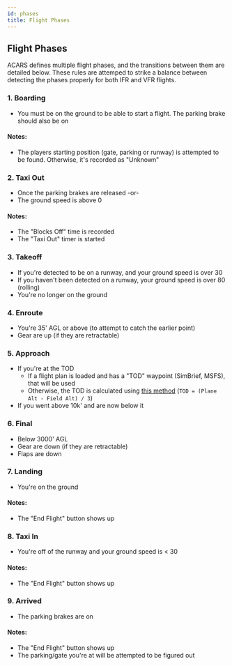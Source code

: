 ```yaml
---
id: phases
title: Flight Phases
---
```



## Flight Phases

ACARS defines multiple flight phases, and the transitions between them are detailed below. These rules are attemped to strike a balance between detecting the phases properly for both IFR and VFR flights.

### 1. Boarding

- You must be on the ground to be able to start a flight. The parking brake should also be on

#### Notes:

- The players starting position (gate, parking or runway) is attempted to be found. Otherwise, it's recorded as "Unknown"

### 2. Taxi Out

- Once the parking brakes are released -or- 
- The ground speed is above 0

#### Notes:

- The "Blocks Off" time is recorded
- The "Taxi Out" timer is started

### 3. Takeoff

- If you're detected to be on a runway, and your ground speed is over 30
- If you haven't been detected on a runway, your ground speed is over 80 (rolling)
- You're no longer on the ground

### 4. Enroute

- You're 35' AGL or above (to attempt to catch the earlier point)
- Gear are up (if they are retractable)

### 5. Approach

- If you're at the TOD
    - If a flight plan is loaded and has a "TOD" waypoint (SimBrief, MSFS), that will be used
    - Otherwise, the TOD is calculated using [this method](https://www.flyingmag.com/technique/tip-week/calculating-top-descent/) (`TOD = (Plane Alt - Field Alt) / 3`)
- If you went above 10k' and are now below it

### 6. Final

- Below 3000' AGL
- Gear are down (if they are retractable)
- Flaps are down

### 7. Landing

- You're on the ground

#### Notes:

- The "End Flight" button shows up

### 8. Taxi In

- You're off of the runway and your ground speed is < 30

#### Notes:

- The "End Flight" button shows up

### 9. Arrived

- The parking brakes are on

#### Notes:

- The "End Flight" button shows up
- The parking/gate you're at will be attempted to be figured out
